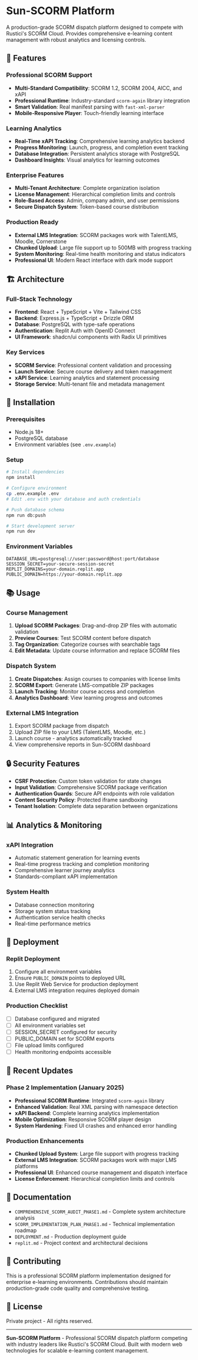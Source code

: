 # Sun-SCORM Platform

A production-grade SCORM dispatch platform designed to compete with Rustici's SCORM Cloud. Provides comprehensive e-learning content management with robust analytics and licensing controls.

## 🚀 Features

### Professional SCORM Support
- **Multi-Standard Compatibility**: SCORM 1.2, SCORM 2004, AICC, and xAPI
- **Professional Runtime**: Industry-standard `scorm-again` library integration
- **Smart Validation**: Real manifest parsing with `fast-xml-parser`
- **Mobile-Responsive Player**: Touch-friendly learning interface

### Learning Analytics
- **Real-Time xAPI Tracking**: Comprehensive learning analytics backend
- **Progress Monitoring**: Launch, progress, and completion event tracking
- **Database Integration**: Persistent analytics storage with PostgreSQL
- **Dashboard Insights**: Visual analytics for learning outcomes

### Enterprise Features
- **Multi-Tenant Architecture**: Complete organization isolation
- **License Management**: Hierarchical completion limits and controls
- **Role-Based Access**: Admin, company admin, and user permissions
- **Secure Dispatch System**: Token-based course distribution

### Production Ready
- **External LMS Integration**: SCORM packages work with TalentLMS, Moodle, Cornerstone
- **Chunked Upload**: Large file support up to 500MB with progress tracking
- **System Monitoring**: Real-time health monitoring and status indicators
- **Professional UI**: Modern React interface with dark mode support

## 🏗️ Architecture

### Full-Stack Technology
- **Frontend**: React + TypeScript + Vite + Tailwind CSS
- **Backend**: Express.js + TypeScript + Drizzle ORM
- **Database**: PostgreSQL with type-safe operations
- **Authentication**: Replit Auth with OpenID Connect
- **UI Framework**: shadcn/ui components with Radix UI primitives

### Key Services
- **SCORM Service**: Professional content validation and processing
- **Launch Service**: Secure course delivery and token management
- **xAPI Service**: Learning analytics and statement processing
- **Storage Service**: Multi-tenant file and metadata management

## 🔧 Installation

### Prerequisites
- Node.js 18+
- PostgreSQL database
- Environment variables (see `.env.example`)

### Setup
```bash
# Install dependencies
npm install

# Configure environment
cp .env.example .env
# Edit .env with your database and auth credentials

# Push database schema
npm run db:push

# Start development server
npm run dev
```

### Environment Variables
```env
DATABASE_URL=postgresql://user:password@host:port/database
SESSION_SECRET=your-secure-session-secret
REPLIT_DOMAINS=your-domain.replit.app
PUBLIC_DOMAIN=https://your-domain.replit.app
```

## 📚 Usage

### Course Management
1. **Upload SCORM Packages**: Drag-and-drop ZIP files with automatic validation
2. **Preview Courses**: Test SCORM content before dispatch
3. **Tag Organization**: Categorize courses with searchable tags
4. **Edit Metadata**: Update course information and replace SCORM files

### Dispatch System
1. **Create Dispatches**: Assign courses to companies with license limits
2. **SCORM Export**: Generate LMS-compatible ZIP packages
3. **Launch Tracking**: Monitor course access and completion
4. **Analytics Dashboard**: View learning progress and outcomes

### External LMS Integration
1. Export SCORM package from dispatch
2. Upload ZIP file to your LMS (TalentLMS, Moodle, etc.)
3. Launch course - analytics automatically tracked
4. View comprehensive reports in Sun-SCORM dashboard

## 🔒 Security Features

- **CSRF Protection**: Custom token validation for state changes
- **Input Validation**: Comprehensive SCORM package verification
- **Authentication Guards**: Secure API endpoints with role validation
- **Content Security Policy**: Protected iframe sandboxing
- **Tenant Isolation**: Complete data separation between organizations

## 📊 Analytics & Monitoring

### xAPI Integration
- Automatic statement generation for learning events
- Real-time progress tracking and completion monitoring
- Comprehensive learner journey analytics
- Standards-compliant xAPI implementation

### System Health
- Database connection monitoring
- Storage system status tracking
- Authentication service health checks
- Real-time performance metrics

## 🚀 Deployment

### Replit Deployment
1. Configure all environment variables
2. Ensure `PUBLIC_DOMAIN` points to deployed URL
3. Use Replit Web Service for production deployment
4. External LMS integration requires deployed domain

### Production Checklist
- [ ] Database configured and migrated
- [ ] All environment variables set
- [ ] SESSION_SECRET configured for security
- [ ] PUBLIC_DOMAIN set for SCORM exports
- [ ] File upload limits configured
- [ ] Health monitoring endpoints accessible

## 🔄 Recent Updates

### Phase 2 Implementation (January 2025)
- **Professional SCORM Runtime**: Integrated `scorm-again` library
- **Enhanced Validation**: Real XML parsing with namespace detection
- **xAPI Backend**: Complete learning analytics implementation
- **Mobile Optimization**: Responsive SCORM player design
- **System Hardening**: Fixed UI crashes and enhanced error handling

### Production Enhancements
- **Chunked Upload System**: Large file support with progress tracking
- **External LMS Integration**: SCORM packages work with major LMS platforms
- **Professional UI**: Enhanced course management and dispatch interface
- **License Enforcement**: Hierarchical completion limits and controls

## 📖 Documentation

- `COMPREHENSIVE_SCORM_AUDIT_PHASE1.md` - Complete system architecture analysis
- `SCORM_IMPLEMENTATION_PLAN_PHASE1.md` - Technical implementation roadmap
- `DEPLOYMENT.md` - Production deployment guide
- `replit.md` - Project context and architectural decisions

## 🤝 Contributing

This is a professional SCORM platform implementation designed for enterprise e-learning environments. Contributions should maintain production-grade code quality and comprehensive testing.

## 📄 License

Private project - All rights reserved.

---

**Sun-SCORM Platform** - Professional SCORM dispatch platform competing with industry leaders like Rustici's SCORM Cloud. Built with modern web technologies for scalable e-learning content management.